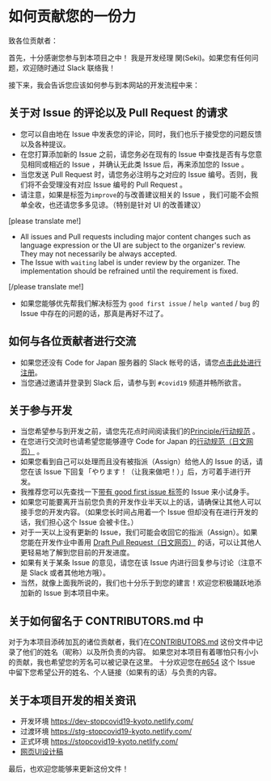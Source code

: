 # 如何贡献您的一份力

致各位贡献者：

首先，十分感谢您参与到本项目之中！
我是开发经理 関(Seki)。如果您有任何问题，欢迎随时通过 Slack 联络我！

接下来，我会告诉您应该如何参与到本网站的开发流程中来：

## 关于对 Issue 的评论以及 Pull Request 的请求
* 您可以自由地在 Issue 中发表您的评论，同时，我们也乐于接受您的问题反馈以及各种提议。
* 在您打算添加新的 Issue 之前，请您务必在现有的 Issue 中查找是否有与您意见相同或相近的 Issue ，并确认无此类 Issue 后，再来添加您的 Issue 。
* 当您发送 Pull Request 时，请您务必注明与之对应的 Issue 编号。否则，我们将不会受理没有对应 Issue 编号的 Pull Request 。
* 请注意，如果是标签为`improve`的与改善建议相关的 Issue ，我们可能不会照单全收，也还请您多多见谅。（特别是针对 UI 的改善建议）

[please translate me!]
* All issues and Pull requests including major content changes such as language expression or the UI are subject to the organizer's review. They may not necessarily be always accepted.
* The Issue with `waiting` label is under review by the organizer.  The implementation should be refrained until the requirement is fixed.

[/please translate me!]

* 如果您能够优先帮我们解决标签为 `good first issue` / `help wanted` / `bug` 的 Issue 中存在的问题的话，那真是再好不过了。

## 如何与各位贡献者进行交流
* 如果您还没有 Code for Japan 服务器的 Slack 帐号的话，请您[点击此处进行注册](https://cfjslackin.herokuapp.com/)。
* 当您通过邀请并登录到 Slack 后，请参与到 `#covid19` 频道并畅所欲言。

## 关于参与开发
* 当您希望参与到开发之前，请您先花点时间阅读我们的[Principle/行动规范](CODE_OF_CONDUCT_ZH_CN.md) 。
* 在您进行交流时也请希望您能够遵守 Code for Japan 的[行动规范（日文网页）](https://github.com/codeforjapan/codeofconduct) 。
* 如果您看到自己可以处理而且没有被指派（Assign）给他人的 Issue 的话，请您在该 Issue 下回复「やります！（让我来做吧！）」后，方可着手进行开发。
* 我推荐您可以先查找一下[带有 good first issue 标签](https://github.com/stopcovid19-kyoto/covid19/issues?q=is%3Aissue+is%3Aopen+label%3A%22good+first+issue%22)的 Issue 来小试身手。
* 如果您可能要离开当前您负责的开发作业半天以上的话，请确保让其他人可以接手您的开发内容。（如果您长时间占用着一个 Issue 但却没有在进行开发的话，我们担心这个 Issue 会被卡住。）
* 对于一天以上没有更新的 Issue，我们可能会收回它的指派（Assign）。如果您能在开发作业中善用 [Draft Pull Request（日文网页）](https://qiita.com/tatane616/items/13da1b6797a7b871ad58) 的话，可以让其他人更轻易地了解到您目前的开发进度。
* 如果有关于某条 Issue 的意见，请您在该 Issue 内进行回复参与讨论（注意不是 Slack 或者其他地方哦）。
* 当然，就像上面我所说的，我们也十分乐于到您的建言！欢迎您积极踊跃地添加新的 Issue 到本项目中来。

## 关于如何留名于 CONTRIBUTORS.md 中
对于为本项目添砖加瓦的诸位贡献者，我们在[CONTRIBUTORS.md](https://github.com/stopcovid19-kyoto/covid19/blob/development/CONTRIBUTORS.md) 这份文件中记录了他们的姓名（昵称）以及所负责的内容。
如果您对本项目有着哪怕只有小小的贡献，我也希望您的芳名可以被记录在这里。
十分欢迎您在[#654](https://github.com/stopcovid19-kyoto/covid19/issues/654) 这个 Issue 中留下您希望公开的姓名、个人链接（如果有的话）与负责的内容。

## 关于本项目开发的相关资讯
* 开发环境 https://dev-stopcovid19-kyoto.netlify.com/
* 过渡环境 https://stg-stopcovid19-kyoto.netlify.com/
* 正式环境 https://stopcovid19-kyoto.netlify.com/
* [网页UI设计稿](https://www.figma.com/file/V7vt80p2gauhdgTZeVNbgj/UI%E3%83%87%E3%82%B6%E3%82%A4%E3%83%B3?node-id=121%3A156)

最后，也欢迎您能够来更新这份文件！
